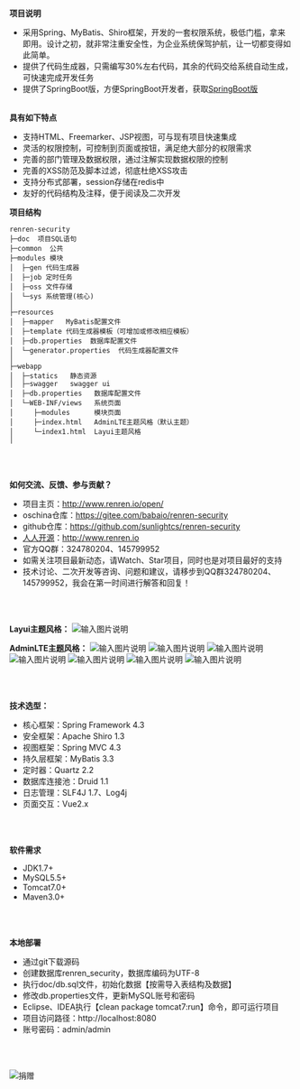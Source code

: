 **项目说明** 
- 采用Spring、MyBatis、Shiro框架，开发的一套权限系统，极低门槛，拿来即用。设计之初，就非常注重安全性，为企业系统保驾护航，让一切都变得如此简单。
- 提供了代码生成器，只需编写30%左右代码，其余的代码交给系统自动生成，可快速完成开发任务
- 提供了SpringBoot版，方便SpringBoot开发者，获取[SpringBoot版](../../tree/renren-security-boot)
<br><br>


**具有如下特点** 
- 支持HTML、Freemarker、JSP视图，可与现有项目快速集成
- 灵活的权限控制，可控制到页面或按钮，满足绝大部分的权限需求
- 完善的部门管理及数据权限，通过注解实现数据权限的控制
- 完善的XSS防范及脚本过滤，彻底杜绝XSS攻击
- 支持分布式部署，session存储在redis中
- 友好的代码结构及注释，便于阅读及二次开发

**项目结构** 
```
renren-security
├─doc  项目SQL语句
├─common  公共
├─modules 模块
│  ├─gen 代码生成器
│  ├─job 定时任务
│  ├─oss 文件存储
│  └─sys 系统管理(核心)
│ 
├─resources 
│  ├─mapper   MyBatis配置文件
│  ├─template 代码生成器模板（可增加或修改相应模板）
│  ├─db.properties  数据库配置文件
│  └─generator.properties  代码生成器配置文件
│ 
├─webapp 
│  ├─statics   静态资源
│  ├─swagger   swagger ui
│  ├─db.properties   数据库配置文件
│  └─WEB-INF/views   系统页面
│     ├─modules      模块页面
│     ├─index.html   AdminLTE主题风格（默认主题）
│     └─index1.html  Layui主题风格
│

```

<br><br>

**如何交流、反馈、参与贡献？** 
- 项目主页：http://www.renren.io/open/
- oschina仓库：https://gitee.com/babaio/renren-security
- github仓库：https://github.com/sunlightcs/renren-security
- [人人开源](http://www.renren.io)：http://www.renren.io   
- 官方QQ群：324780204、145799952
- 如需关注项目最新动态，请Watch、Star项目，同时也是对项目最好的支持
- 技术讨论、二次开发等咨询、问题和建议，请移步到QQ群324780204、145799952，我会在第一时间进行解答和回复！

<br><br>

**Layui主题风格：**
![输入图片说明](http://cdn.renren.io/img/2f6a43b9081e421ab8aa596155cd0ffc "在这里输入图片标题")

**AdminLTE主题风格：**
![输入图片说明](http://cdn.renren.io/img/44907148dd254064922a80cfddcc9b53 "在这里输入图片标题")
![输入图片说明](http://cdn.renren.io/img/f38a062145b141bf81157b495277d224 "在这里输入图片标题")
![输入图片说明](http://cdn.renren.io/img/65d7fb1906934e56abf8b8ca7e1c4541 "在这里输入图片标题")
![输入图片说明](http://cdn.renren.io/img/de740e471280429cb888f521e02ee787 "在这里输入图片标题")
![输入图片说明](http://cdn.renren.io/img/a8bc68f69288424697682f170ee40744 "在这里输入图片标题")
![输入图片说明](http://cdn.renren.io/img/92cd56f397754292a1a182f662a7e883 "在这里输入图片标题")
![输入图片说明](http://cdn.renren.io/img/0b56efe56fd64ed18e33a9e6dbb6e88c "在这里输入图片标题")

<br><br>

 **技术选型：** 
- 核心框架：Spring Framework 4.3
- 安全框架：Apache Shiro 1.3
- 视图框架：Spring MVC 4.3
- 持久层框架：MyBatis 3.3
- 定时器：Quartz 2.2
- 数据库连接池：Druid 1.1
- 日志管理：SLF4J 1.7、Log4j
- 页面交互：Vue2.x

<br><br>

 **软件需求** 
- JDK1.7+
- MySQL5.5+
- Tomcat7.0+
- Maven3.0+

<br><br>

 **本地部署**
- 通过git下载源码
- 创建数据库renren_security，数据库编码为UTF-8
- 执行doc/db.sql文件，初始化数据【按需导入表结构及数据】
- 修改db.properties文件，更新MySQL账号和密码
- Eclipse、IDEA执行【clean package tomcat7:run】命令，即可运行项目
- 项目访问路径：http://localhost:8080
- 账号密码：admin/admin

<br><br>

![捐赠](http://cdn.renren.io/donate.jpg "捐赠") 